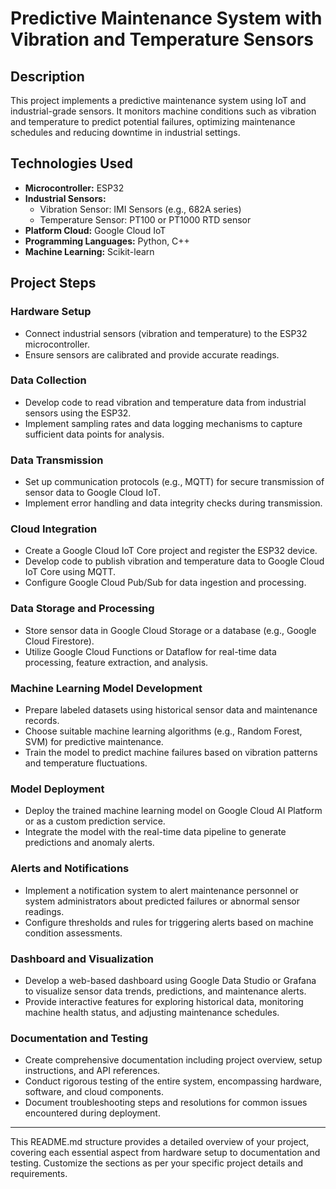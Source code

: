# Predictive Maintenance System with Vibration and Temperature Sensors

## Description
This project implements a predictive maintenance system using IoT and industrial-grade sensors. It monitors machine conditions such as vibration and temperature to predict potential failures, optimizing maintenance schedules and reducing downtime in industrial settings.

## Technologies Used
- **Microcontroller:** ESP32
- **Industrial Sensors:**
  - Vibration Sensor: IMI Sensors (e.g., 682A series)
  - Temperature Sensor: PT100 or PT1000 RTD sensor
- **Platform Cloud:** Google Cloud IoT
- **Programming Languages:** Python, C++
- **Machine Learning:** Scikit-learn

## Project Steps

### Hardware Setup
- Connect industrial sensors (vibration and temperature) to the ESP32 microcontroller.
- Ensure sensors are calibrated and provide accurate readings.

### Data Collection
- Develop code to read vibration and temperature data from industrial sensors using the ESP32.
- Implement sampling rates and data logging mechanisms to capture sufficient data points for analysis.

### Data Transmission
- Set up communication protocols (e.g., MQTT) for secure transmission of sensor data to Google Cloud IoT.
- Implement error handling and data integrity checks during transmission.

### Cloud Integration
- Create a Google Cloud IoT Core project and register the ESP32 device.
- Develop code to publish vibration and temperature data to Google Cloud IoT Core using MQTT.
- Configure Google Cloud Pub/Sub for data ingestion and processing.

### Data Storage and Processing
- Store sensor data in Google Cloud Storage or a database (e.g., Google Cloud Firestore).
- Utilize Google Cloud Functions or Dataflow for real-time data processing, feature extraction, and analysis.

### Machine Learning Model Development
- Prepare labeled datasets using historical sensor data and maintenance records.
- Choose suitable machine learning algorithms (e.g., Random Forest, SVM) for predictive maintenance.
- Train the model to predict machine failures based on vibration patterns and temperature fluctuations.

### Model Deployment
- Deploy the trained machine learning model on Google Cloud AI Platform or as a custom prediction service.
- Integrate the model with the real-time data pipeline to generate predictions and anomaly alerts.

### Alerts and Notifications
- Implement a notification system to alert maintenance personnel or system administrators about predicted failures or abnormal sensor readings.
- Configure thresholds and rules for triggering alerts based on machine condition assessments.

### Dashboard and Visualization
- Develop a web-based dashboard using Google Data Studio or Grafana to visualize sensor data trends, predictions, and maintenance alerts.
- Provide interactive features for exploring historical data, monitoring machine health status, and adjusting maintenance schedules.

### Documentation and Testing
- Create comprehensive documentation including project overview, setup instructions, and API references.
- Conduct rigorous testing of the entire system, encompassing hardware, software, and cloud components.
- Document troubleshooting steps and resolutions for common issues encountered during deployment.

---

This README.md structure provides a detailed overview of your project, covering each essential aspect from hardware setup to documentation and testing. Customize the sections as per your specific project details and requirements.
